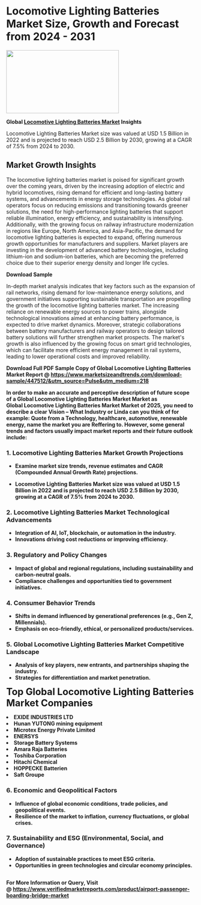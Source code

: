 <H1>Locomotive Lighting Batteries Market Size, Growth and Forecast from 2024 - 2031</H1><img class="aligncenter size-medium wp-image-584254" src="https://thirdeyenews.in/wp-content/uploads/2024/09/Global-Market-Research-300x168.jpeg" alt="" width="300" height="168" /><p><strong>Global&nbsp;<a href="https://www.marketsizeandtrends.com/download-sample/447512/&amp;utm_source=Pulse&amp;utm_medium=218">Locomotive Lighting Batteries Market</a> Insights</strong></p><p>Locomotive Lighting Batteries Market size was valued at USD 1.5 Billion in 2022 and is projected to reach USD 2.5 Billion by 2030, growing at a CAGR of 7.5% from 2024 to 2030.</p><p><h2>Market Growth Insights</h2> <p>The locomotive lighting batteries market is poised for significant growth over the coming years, driven by the increasing adoption of electric and hybrid locomotives, rising demand for efficient and long-lasting battery systems, and advancements in energy storage technologies. As global rail operators focus on reducing emissions and transitioning towards greener solutions, the need for high-performance lighting batteries that support reliable illumination, energy efficiency, and sustainability is intensifying. Additionally, with the growing focus on railway infrastructure modernization in regions like Europe, North America, and Asia-Pacific, the demand for locomotive lighting batteries is expected to expand, offering numerous growth opportunities for manufacturers and suppliers. Market players are investing in the development of advanced battery technologies, including lithium-ion and sodium-ion batteries, which are becoming the preferred choice due to their superior energy density and longer life cycles.</p> <p><strong>Download Sample</strong></p> <p>In-depth market analysis indicates that key factors such as the expansion of rail networks, rising demand for low-maintenance energy solutions, and government initiatives supporting sustainable transportation are propelling the growth of the locomotive lighting batteries market. The increasing reliance on renewable energy sources to power trains, alongside technological innovations aimed at enhancing battery performance, is expected to drive market dynamics. Moreover, strategic collaborations between battery manufacturers and railway operators to design tailored battery solutions will further strengthen market prospects. The market's growth is also influenced by the growing focus on smart grid technologies, which can facilitate more efficient energy management in rail systems, leading to lower operational costs and improved reliability.</p> <p><strong></p><p><span class=""><strong>Download Full PDF Sample Copy of Global Locomotive Lighting Batteries Market Report</strong> @ <a href="https://www.marketsizeandtrends.com/download-sample/447512/&amp;utm_source=Pulse&amp;utm_medium=218" target="_blank">https://www.marketsizeandtrends.com/download-sample/447512/&amp;utm_source=Pulse&amp;utm_medium=218</a></span></p><p>In order to make an accurate and perceptive description of future scope of a Global&nbsp;Locomotive Lighting Batteries Market Market as Global&nbsp;Locomotive Lighting Batteries Market Market of 2025, you need to describe a clear Vision &ndash; What Industry or Linda can you think of for example: Quote from a Technology, healthcare, automotive, renewable energy, name the market you are Reffering to. However, some general trends and factors usually impact market reports and their future outlook include:</p><h3>1.&nbsp;<strong>Locomotive Lighting Batteries Market Growth Projections</strong></h3><ul><li>Examine market size trends, revenue estimates and CAGR (Compounded Annual Growth Rate) projections.</li><li><p>Locomotive Lighting Batteries Market size was valued at USD 1.5 Billion in 2022 and is projected to reach USD 2.5 Billion by 2030, growing at a CAGR of 7.5% from 2024 to 2030.</p></li></ul><h3>2.&nbsp;<strong>Locomotive Lighting Batteries Market Technological Advancements</strong></h3><ul><li>Integration of AI, IoT, blockchain, or automation in the industry.</li><li>Innovations driving cost reductions or improving efficiency.</li></ul><h3>3.&nbsp;<strong>Regulatory and Policy Changes</strong></h3><ul><li>Impact of global and regional regulations, including sustainability and carbon-neutral goals.</li><li>Compliance challenges and opportunities tied to government initiatives.</li></ul><h3>4.&nbsp;<strong>Consumer Behavior Trends</strong></h3><ul><li>Shifts in demand influenced by generational preferences (e.g., Gen Z, Millennials).</li><li>Emphasis on eco-friendly, ethical, or personalized products/services.</li></ul><h3>5.&nbsp;<strong>Global Locomotive Lighting Batteries Market Competitive Landscape</strong></h3><ul><li>Analysis of key players, new entrants, and partnerships shaping the industry.</li><li>Strategies for differentiation and market penetration.</li></ul><p data-pm-slice="1 1 []"><span style="color: inherit; font-family: inherit; font-size: 25px;">Top Global Locomotive Lighting Batteries Market Companies</span></p><div class="" data-test-id=""><p><li>EXIDE INDUSTRIES LTD</li><li> Hunan YUTONG mining equipment</li><li> Microtex Energy Private Limited</li><li> ENERSYS</li><li> Storage Battery Systems</li><li> Amara Raja Batteries</li><li> Toshiba Corporation</li><li> Hitachi Chemical</li><li> HOPPECKE Batterien</li><li> Saft Groupe</li></p></div><h3>6.&nbsp;<strong>Economic and Geopolitical Factors</strong></h3><ul><li>Influence of global economic conditions, trade policies, and geopolitical events.</li><li>Resilience of the market to inflation, currency fluctuations, or global crises.</li></ul><h3>7.&nbsp;<strong>Sustainability and ESG (Environmental, Social, and Governance)</strong></h3><ul><li>Adoption of sustainable practices to meet ESG criteria.</li><li>Opportunities in green technologies and circular economy principles.</li></ul><h2><strong style="font-size: 14px;">For More Information or Query, Visit @&nbsp;</strong><a style="background-color: #ffffff; font-size: 14px;" href="https://www.marketsizeandtrends.com/report/locomotive-lighting-batteries-market/" target="_blank">https://www.verifiedmarketreports.com/product/airport-passenger-boarding-bridge-market</a></h2>
